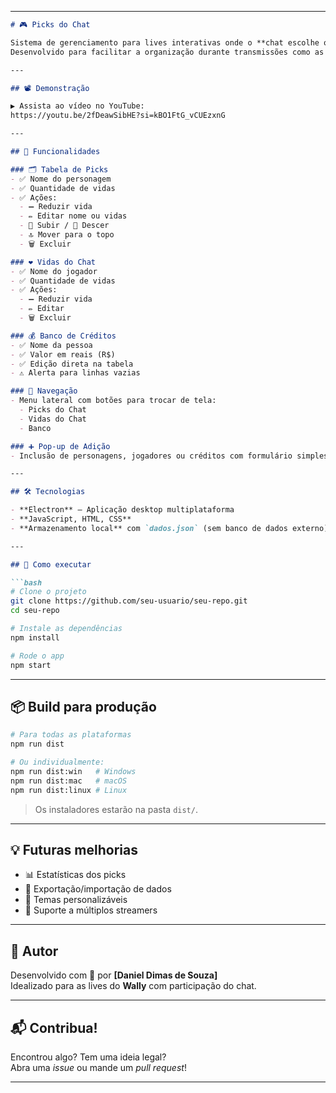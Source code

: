

---

```markdown
# 🎮 Picks do Chat

Sistema de gerenciamento para lives interativas onde o **chat escolhe os personagens**!  
Desenvolvido para facilitar a organização durante transmissões como as do Wally em **League of Legends: Wild Rift**.

---

## 📽️ Demonstração

▶️ Assista ao vídeo no YouTube:  
https://youtu.be/2fDeawSibHE?si=kBO1FtG_vCUEzxnG

---

## 🧩 Funcionalidades

### 🗂️ Tabela de Picks
- ✅ Nome do personagem
- ✅ Quantidade de vidas
- ✅ Ações:
  - ➖ Reduzir vida
  - ✏️ Editar nome ou vidas
  - 🔼 Subir / 🔽 Descer
  - 🔝 Mover para o topo
  - 🗑️ Excluir

### ❤️ Vidas do Chat
- ✅ Nome do jogador
- ✅ Quantidade de vidas
- ✅ Ações:
  - ➖ Reduzir vida
  - ✏️ Editar
  - 🗑️ Excluir

### 💰 Banco de Créditos
- ✅ Nome da pessoa
- ✅ Valor em reais (R$)
- ✅ Edição direta na tabela
- ⚠️ Alerta para linhas vazias

### 🧭 Navegação
- Menu lateral com botões para trocar de tela:
  - Picks do Chat
  - Vidas do Chat
  - Banco

### ➕ Pop-up de Adição
- Inclusão de personagens, jogadores ou créditos com formulário simples

---

## 🛠️ Tecnologias

- **Electron** – Aplicação desktop multiplataforma
- **JavaScript, HTML, CSS**
- **Armazenamento local** com `dados.json` (sem banco de dados externo)

---

## 🚀 Como executar

```bash
# Clone o projeto
git clone https://github.com/seu-usuario/seu-repo.git
cd seu-repo

# Instale as dependências
npm install

# Rode o app
npm start
```

---

## 📦 Build para produção

```bash
# Para todas as plataformas
npm run dist

# Ou individualmente:
npm run dist:win   # Windows
npm run dist:mac   # macOS
npm run dist:linux # Linux
```

> Os instaladores estarão na pasta `dist/`.

---

## 💡 Futuras melhorias

- 📊 Estatísticas dos picks
- 💾 Exportação/importação de dados
- 🎨 Temas personalizáveis
- 👥 Suporte a múltiplos streamers

---

## 👤 Autor

Desenvolvido com 💙 por **[Daniel Dimas de Souza]**  
Idealizado para as lives do **Wally** com participação do chat.

---

## 📬 Contribua!

Encontrou algo? Tem uma ideia legal?  
Abra uma _issue_ ou mande um _pull request_!

---
```

